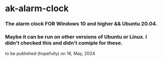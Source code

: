 # ak-alarm-clock
<h3>The alarm clock FOR Windows 10 and higher && Ubuntu 20.04. </h3>
<h3>Maybe it can be run on other versions of Ubuntu or Linux. I didn't checked this and didn't comiple for these.</h3>
to be published (hopefully) on 16, May, 2024
